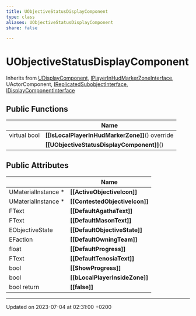 ```yaml
---
title: UObjectiveStatusDisplayComponent
type: class
aliases: UObjectiveStatusDisplayComponent
share: false

---
```


# UObjectiveStatusDisplayComponent





Inherits from [UDisplayComponent](/docs/SDK/Source/Classes/classUDisplayComponent.md), [IPlayerInHudMarkerZoneInterface](/docs/SDK/Source/Classes/classIPlayerInHudMarkerZoneInterface.md), UActorComponent, [IReplicatedSubobjectInterface](/docs/SDK/Source/Classes/classIReplicatedSubobjectInterface.md), [IDisplayComponentInterface](/docs/SDK/Source/Classes/classIDisplayComponentInterface.md)

## Public Functions

|                | Name           |
| -------------- | -------------- |
| virtual bool | **[[IsLocalPlayerInHudMarkerZone]]**() override |
| | **[[UObjectiveStatusDisplayComponent]]**() |

## Public Attributes

|                | Name           |
| -------------- | -------------- |
| UMaterialInstance * | **[[ActiveObjectiveIcon]]**  |
| UMaterialInstance * | **[[ContestedObjectiveIcon]]**  |
| FText | **[[DefaultAgathaText]]**  |
| FText | **[[DefaultMasonText]]**  |
| EObjectiveState | **[[DefaultObjectiveState]]**  |
| EFaction | **[[DefaultOwningTeam]]**  |
| float | **[[DefaultProgress]]**  |
| FText | **[[DefaultTenosiaText]]**  |
| bool | **[[ShowProgress]]**  |
| bool | **[[bLocalPlayerInsideZone]]**  |
| bool return | **[[false]]**  |

-------------------------------

Updated on 2023-07-04 at 02:31:00 +0200